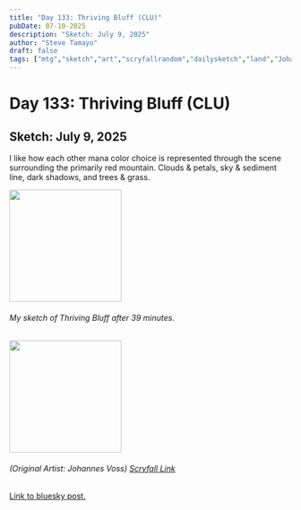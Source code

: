 ```yaml
---
title: "Day 133: Thriving Bluff (CLU)"
pubDate: 07-10-2025
description: "Sketch: July 9, 2025"
author: "Steve Tamayo"
draft: false
tags: ["mtg","sketch","art","scryfallrandom","dailysketch","land","Johannes Voss"]
---
```

# Day 133: Thriving Bluff (CLU)
## Sketch: July 9, 2025


I like how each other mana color choice is represented through the scene surrounding the primarily red mountain. Clouds & petals, sky & sediment line, dark shadows, and trees & grass.


<img src="https://cdn.bsky.app/img/feed_fullsize/plain/did:plc:vlb3baqyfxfheceuqyubujfl/bafkreifik4vwrpmdzi27uxqsjsxvzcnhgsughatebzokrexbqxvk4qtkr4@jpeg" height="200">


###### My sketch of Thriving Bluff after 39 minutes.
<img src="https://cards.scryfall.io/large/front/c/1/c1932fa3-12bb-46aa-854f-87e0977e09be.jpg?1706240287" height="200">


###### (Original Artist: Johannes Voss) [Scryfall Link](https://scryfall.com/card/clu/249/thriving-bluff)


[Link to bluesky post.](https://bsky.app/profile/sorocoroto.bsky.social/post/3ltnmm5xwlk2a)